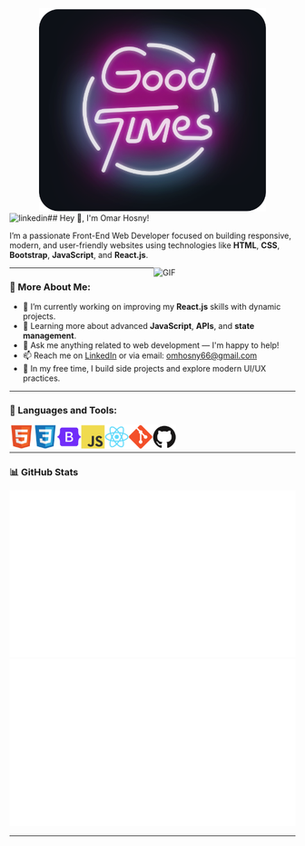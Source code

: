 <div align="center">
	<br>
		<img src="good-times.svg" width="400px">
	<br>
</div>
## Hey 👋, I'm Omar Hosny!
<a href='https://www.linkedin.com/in/omar-hosny-a41364349/'><img align='left' alt="linkedin" src="https://raw.githubusercontent.com/rahul-jha98/rahul-jha98/561d474902b59c7429ec22bb73e225696c27b202/assets/linkedin.svg" height='18px'/></a>
<br/>

I’m a passionate Front-End Web Developer focused on building responsive, modern, and user-friendly websites using technologies like **HTML**, **CSS**, **Bootstrap**, **JavaScript**, and **React.js**.

<img align="right" alt="GIF" src="https://raw.githubusercontent.com/rahul-jha98/rahul-jha98/main/techstack.gif" width="250px"/>

---

### 🧐 More About Me:

- 🔭 I’m currently working on improving my **React.js** skills with dynamic projects.
- 🌱 Learning more about advanced **JavaScript**, **APIs**, and **state management**.
- 💬 Ask me anything related to web development — I'm happy to help!
- 📫 Reach me on [LinkedIn](https://www.linkedin.com/in/omar-hosny-a41364349/) or via email: omhosny66@gmail.com
- 🧠 In my free time, I build side projects and explore modern UI/UX practices.

---

### 🔨 Languages and Tools:
<a href="https://developer.mozilla.org/en-US/docs/Web/HTML" target="_blank"> <img align="left" src="https://raw.githubusercontent.com/devicons/devicon/master/icons/html5/html5-original.svg" alt="HTML5" height="42px"/> </a> 
<a href="https://developer.mozilla.org/en-US/docs/Web/CSS" target="_blank"> <img align="left" src="https://raw.githubusercontent.com/devicons/devicon/master/icons/css3/css3-original.svg" alt="CSS3" height="42px"/> </a> 
<a href="https://getbootstrap.com/" target="_blank"> <img align="left" src="https://raw.githubusercontent.com/devicons/devicon/master/icons/bootstrap/bootstrap-plain.svg" alt="Bootstrap" height="42px"/> </a> 
<a href="https://developer.mozilla.org/en-US/docs/Web/JavaScript" target="_blank"> <img align="left" src="https://raw.githubusercontent.com/devicons/devicon/master/icons/javascript/javascript-original.svg" alt="JavaScript" height="42px"/> </a> 
<a href="https://reactjs.org/" target="_blank"> <img align="left" src="https://raw.githubusercontent.com/devicons/devicon/master/icons/react/react-original.svg" alt="React" height="42px"/> </a> 
<a href="https://git-scm.com/" target="_blank"> <img align="left" src="https://raw.githubusercontent.com/devicons/devicon/master/icons/git/git-original.svg" alt="Git" height="42px"/> </a> 
<a href="https://github.com/" target="_blank"> <img align="left" src="https://raw.githubusercontent.com/devicons/devicon/master/icons/github/github-original.svg" alt="GitHub" height="42px"/> </a> 

<br/>
<br/>

---

### 📊 GitHub Stats

<a href='https://github.com/Omarhosny1/github-stats-transparent'>
  
![Stats Overview](https://raw.githubusercontent.com/rahul-jha98/github-stats-transparent/output/generated/overview.svg)
![Most Used Languages](https://raw.githubusercontent.com/rahul-jha98/github-stats-transparent/output/generated/languages.svg)

</a>


---

